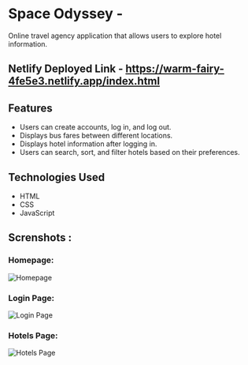 
# Space Odyssey - 
Online travel agency application that allows users to explore hotel information.

## Netlify Deployed Link -  https://warm-fairy-4fe5e3.netlify.app/index.html

## Features

- Users can create accounts, log in, and log out.
- Displays bus fares between different locations.
- Displays hotel information after logging in.
- Users can search, sort, and filter hotels based on their preferences.

## Technologies Used
- HTML
- CSS
- JavaScript

## Screnshots :

### Homepage:
<img src="https://i.ibb.co/BPNpfrN/Screenshot-2023-10-12-180551.png" alt="Homepage" />

### Login Page:
<img src="https://i.ibb.co/NW9QQBh/Screenshot-2023-10-12-180612.png" alt="Login Page" />

### Hotels Page:
<img src="https://i.ibb.co/ggnHPQx/Screenshot-2023-10-12-180728.png" alt="Hotels Page" />

